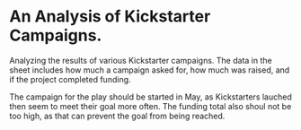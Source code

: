 # An Analysis of Kickstarter Campaigns.
Analyzing the results of various Kickstarter campaigns. The data in the sheet includes how much a campaign asked for, how much was raised, and if the project completed funding. 

The campaign for the play should be started in May, as Kickstarters lauched then seem to meet their goal more often. The funding total also shoul not be too high, as that can prevent the goal from being reached. 
